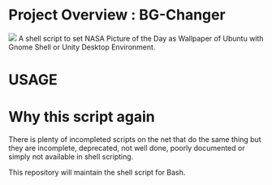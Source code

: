 # Project Overview : BG-Changer

![](https://github.com/OSryx/bg-changer/blob/master/nasa.png) 
A shell script to set NASA Picture of the Day as Wallpaper of Ubuntu with Gnome Shell or Unity Desktop Environment.

# USAGE 



# Why this script again

There is plenty of incompleted scripts on the net that do the same thing but  they are incomplete, deprecated, not well done, poorly documented or simply not available in shell scripting.

This repository will maintain the shell script for Bash.

 


